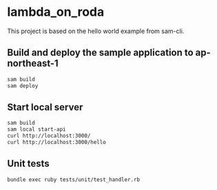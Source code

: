 # lambda_on_roda

This project is based on the hello world example from sam-cli.

## Build and deploy the sample application to ap-northeast-1

```bash
sam build
sam deploy
```

## Start local server

```bash
sam build
sam local start-api
curl http://localhost:3000/
curl http://localhost:3000/hello
```

## Unit tests

```bash
bundle exec ruby tests/unit/test_handler.rb
```
